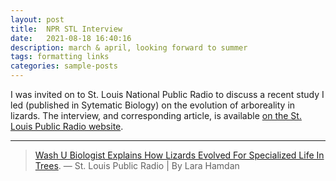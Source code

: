 ```yaml
---
layout: post
title:  NPR STL Interview
date:   2021-08-18 16:40:16
description: march & april, looking forward to summer
tags: formatting links
categories: sample-posts
---
```

I was invited on to St. Louis National Public Radio to discuss a recent study I led (published in Sytematic Biology) on the evolution of arboreality in lizards. The interview, and corresponding article, is available <a href="https://news.stlpublicradio.org/show/st-louis-on-the-air/2021-08-18/wash-u-biologist-explains-how-lizards-evolved-for-specialized-life-in-trees">on the St. Louis Public Radio website</a>.

<hr>

<blockquote>
    <a href="https://news.stlpublicradio.org/show/st-louis-on-the-air/2021-08-18/wash-u-biologist-explains-how-lizards-evolved-for-specialized-life-in-trees">Wash U Biologist Explains How Lizards Evolved For Specialized Life In Trees</a>.
    — St. Louis Public Radio | By Lara Hamdan
</blockquote>
